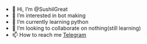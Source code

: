 - 👋 Hi, I’m @SushilGreat
- 👀 I’m interested in bot making
- 🌱 I’m currently learning python
- 💞️ I’m looking to collaborate on nothing(still learning)
- 📫 How to reach me [Telegram](t.me/sushil_great)

<!---
SushilGreat/SushilGreat is a ✨ special ✨ repository because its `README.md` (this file) appears on your GitHub profile.
You can click the Preview link to take a look at your changes.
--->
